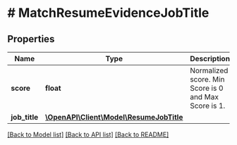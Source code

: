 # # MatchResumeEvidenceJobTitle

## Properties

Name | Type | Description | Notes
------------ | ------------- | ------------- | -------------
**score** | **float** | Normalized score. Min Score is 0 and Max Score is 1. |
**job_title** | [**\OpenAPI\Client\Model\ResumeJobTitle**](ResumeJobTitle.md) |  |

[[Back to Model list]](../../README.md#models) [[Back to API list]](../../README.md#endpoints) [[Back to README]](../../README.md)
